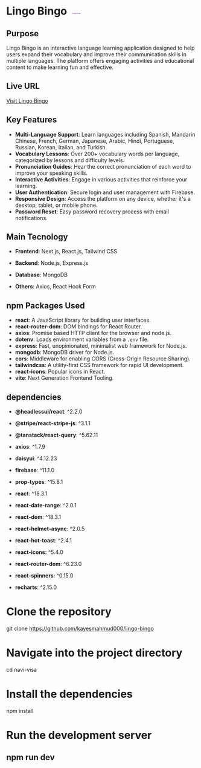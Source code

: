 
# Lingo Bingo <img width="30px" src="./public/logo_transparent.png"/>

## Purpose

Lingo Bingo is an interactive language learning application designed to help users expand their vocabulary and improve their communication skills in multiple languages. The platform offers engaging activities and educational content to make learning fun and effective.

## Live URL

[Visit Lingo Bingo](https://lingo-bingo-d09a2.web.app/)

## Key Features

- **Multi-Language Support**: Learn languages including Spanish, Mandarin Chinese, French, German, Japanese, Arabic, Hindi, Portuguese, Russian, Korean, Italian, and Turkish.
- **Vocabulary Lessons**: Over 200+ vocabulary words per language, categorized by lessons and difficulty levels.
- **Pronunciation Guides**: Hear the correct pronunciation of each word to improve your speaking skills.
- **Interactive Activities**: Engage in various activities that reinforce your learning.
- **User Authentication**: Secure login and user management with Firebase.
- **Responsive Design**: Access the platform on any device, whether it's a desktop, tablet, or mobile phone.
- **Password Reset**: Easy password recovery process with email notifications.
## Main Tecnology
- **Frontend**: Next.js, React.js, Tailwind CSS

- **Backend**: Node.js, Express.js

- **Database**: MongoDB

- **Others**: Axios, React Hook Form

## npm Packages Used

- **react**: A JavaScript library for building user interfaces.
- **react-router-dom**: DOM bindings for React Router.
- **axios**: Promise based HTTP client for the browser and node.js.
- **dotenv**: Loads environment variables from a `.env` file.
- **express**: Fast, unopinionated, minimalist web framework for Node.js.
- **mongodb**: MongoDB driver for Node.js.
- **cors**: Middleware for enabling CORS (Cross-Origin Resource Sharing).
- **tailwindcss**: A utility-first CSS framework for rapid UI development.
- **react-icons**: Popular icons in React.
- **vite**: Next Generation Frontend Tooling.

## dependencies

- **@headlessui/react**: ^2.2.0

- **@stripe/react-stripe-js**: ^3.1.1

- **@tanstack/react-query**: ^5.62.11

- **axios**: ^1.7.9

- **daisyui**: ^4.12.23

- **firebase**: ^11.1.0

- **prop-types**: ^15.8.1

- **react**: ^18.3.1

- **react-date-range**: ^2.0.1

- **react-dom**: ^18.3.1

- **react-helmet-async**: ^2.0.5

- **react-hot-toast**: ^2.4.1

- **react-icons:** ^5.4.0

- **react-router-dom**: ^6.23.0

- **react-spinners**: ^0.15.0

- **recharts**: ^2.15.0

# Clone the repository
git clone https://github.com/kayesmahmud000/lingo-bingo

# Navigate into the project directory
cd navi-visa

# Install the dependencies
npm install

# Run the development server
npm run dev
---



